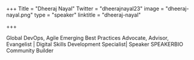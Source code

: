 +++
Title = "Dheeraj Nayal"
Twitter = "dheerajnayal23"
image = "dheeraj-nayal.png"
type = "speaker"
linktitle = "dheeraj-nayal"

+++

Global DevOps, Agile Emerging Best Practices Advocate, Advisor, Evangelist | Digital Skills Development Specialist| Speaker SPEAKERBIO Community Builder
